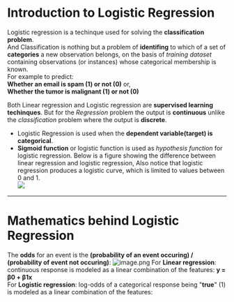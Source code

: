 
# Introduction to Logistic Regression

Logistic regression is a techinque used for solving the __classification problem__.<br/> And Classification is nothing but a problem of __identifing__ to which of a set of __categories__ a new observation belongs, on the basis of _training dataset_ containing observations (or instances) whose categorical membership is known. <br/>For example to predict:<br/> __Whether an email is spam (1) or not (0)__ or,<br/> __Whether the tumor is malignant (1) or not (0)<br/>__


Both Linear regression and Logistic regression are __supervised learning techinques__. But for the _Regression_ problem the output is __continuous__ unlike the _classification_ problem where the output is __discrete__. <br/>
- Logistic Regression is used when the __dependent variable(target) is categorical__.<br/>
- __Sigmoid function__ or logistic function is used as _hypothesis function_ for logistic regression. Below is a figure showing the difference between linear regression and logistic regression, Also notice that logistic regression produces a logistic curve, which is limited to values between 0 and 1. <br/> 
[![](https://miro.medium.com/max/3750/1*G3imr4PVeU1SPSsZLW9ghA.png)](https://miro.medium.com/max/3750/1*G3imr4PVeU1SPSsZLW9ghA.png)

---
# Mathematics behind Logistic Regression

The __odds__ for an event is the __(probability of an event occuring) / (probability of event not occuring)__:
![image.png](attachment:image.png)
For __Linear regression__: continuous response is modeled as a linear combination of the features: __y = β0 + β1x__<br/>
For __Logistic regression__: log-odds of a categorical response being "__true__" (1) is modeled as a linear combination of the features:
